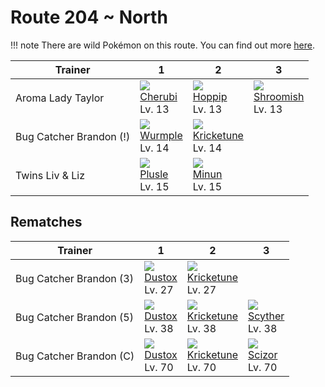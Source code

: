 # Route 204 ~ North

!!! note
    There are wild Pokémon on this route. You can find out more [here](../../wild_pokemon/route_204__north/).


Trainer                 | 1                               | 2                                  | 3
---                     | ---                             | ---                                | ---
Aroma Lady Taylor       | ![][420]<br>[Cherubi]<br>Lv. 13 | ![][187]<br>[Hoppip]<br>Lv. 13     | ![][285]<br>[Shroomish]<br>Lv. 13
Bug Catcher Brandon (!) | ![][265]<br>[Wurmple]<br>Lv. 14 | ![][402]<br>[Kricketune]<br>Lv. 14 | &nbsp;
Twins Liv & Liz         | ![][311]<br>[Plusle]<br>Lv. 15  | ![][312]<br>[Minun]<br>Lv. 15      | &nbsp;

## Rematches

Trainer                 | 1                              | 2                                  | 3
---                     | ---                            | ---                                | ---
Bug Catcher Brandon (3) | ![][269]<br>[Dustox]<br>Lv. 27 | ![][402]<br>[Kricketune]<br>Lv. 27 | &nbsp;
Bug Catcher Brandon (5) | ![][269]<br>[Dustox]<br>Lv. 38 | ![][402]<br>[Kricketune]<br>Lv. 38 | ![][123]<br>[Scyther]<br>Lv. 38
Bug Catcher Brandon (C) | ![][269]<br>[Dustox]<br>Lv. 70 | ![][402]<br>[Kricketune]<br>Lv. 70 | ![][212]<br>[Scizor]<br>Lv. 70

[Scyther]: ../../pokemon_changes/123/
[Hoppip]: ../../pokemon_changes/187/
[Scizor]: ../../pokemon_changes/212/
[Wurmple]: ../../pokemon_changes/265/
[Dustox]: ../../pokemon_changes/269/
[Shroomish]: ../../pokemon_changes/285/
[Plusle]: ../../pokemon_changes/311/
[Minun]: ../../pokemon_changes/312/
[Kricketune]: ../../pokemon_changes/402/
[Cherubi]: ../../pokemon_changes/420/
[123]: ../img/pokemon/123.png
[187]: ../img/pokemon/187.png
[212]: ../img/pokemon/212.png
[265]: ../img/pokemon/265.png
[269]: ../img/pokemon/269.png
[285]: ../img/pokemon/285.png
[311]: ../img/pokemon/311.png
[312]: ../img/pokemon/312.png
[402]: ../img/pokemon/402.png
[420]: ../img/pokemon/420.png
